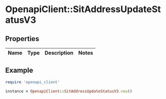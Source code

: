 # OpenapiClient::SitAddressUpdateStatusV3

## Properties

| Name | Type | Description | Notes |
| ---- | ---- | ----------- | ----- |

## Example

```ruby
require 'openapi_client'

instance = OpenapiClient::SitAddressUpdateStatusV3.new()
```

